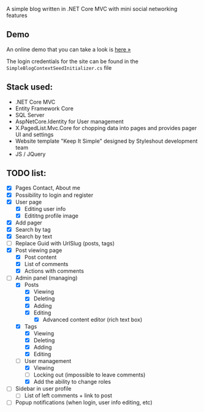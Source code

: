 A simple blog written in .NET Core MVC with mini social networking features

## Demo
An online demo that you can take a look is [here »](https://simpleblogcore.azurewebsites.net/)

The login credentials for the site can be found in the `SimpleBlogContextSeedInitializer.cs` file

## Stack used:
- .NET Core MVC
- Entity Framework Core
- SQL Server
- AspNetCore.Identity for User management
- X.PagedList.Mvc.Core for chopping data into pages and provides pager UI and settings
- Website template "Keep It Simple" designed by Styleshout development team
- JS / JQuery

## TODO list:
- [X] Pages Contact, About me
- [X] Possibility to login and register
- [X] User page
    - [X] Editing user info
    - [X] Edititng profile image
- [X] Add pager
- [X] Search by tag
- [X] Search by text
- [ ] Replace Guid with UrlSlug (posts, tags)
- [X] Post viewing page
  - [X] Post content
  - [X] List of comments
  - [X] Actions with comments
- [ ] Admin panel (managing)
  - [X] Posts
    - [X] Viewing
    - [X] Deleting
    - [X] Adding
    - [X] Editing
      - [X] Advanced content editor (rich text box)
  - [X] Tags
    - [X] Viewing
    - [X] Deleting
    - [X] Adding
    - [X] Editing
  - [ ] User management
    - [X] Viewing
    - [ ] Locking out (impossible to leave comments)
    - [X] Add the ability to change roles
- [ ] Sidebar in user profile
  - [ ] List of left comments + link to post
- [ ] Popup notifications (when login, user info editing, etc)
